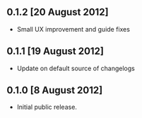 ## 0.1.2 [20 August 2012]

* Small UX improvement and guide fixes 

## 0.1.1 [19 August 2012]

* Update on default source of changelogs

## 0.1.0 [8 August 2012]

* Initial public release.
